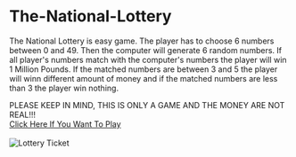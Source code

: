 # The-National-Lottery

The National Lottery is easy game. The player has to choose 6 numbers between 0 and 49. Then the computer will generate 6 random numbers. If all player's numbers match with the computer's numbers the player will win 1 Million Pounds. If the matched numbers are between 3 and 5 the player will winn different amount of money and if the matched numbers are less than 3 the player win nothing.

PLEASE KEEP IN MIND, THIS IS ONLY A GAME AND THE MONEY ARE NOT REAL!!!
<br/>
[Click Here If You Want To Play](https://replit.com/@HristianBalevsk/The-National-Lottery?v=1)
<br>
<br>
![Lottery Ticket](https://user-images.githubusercontent.com/114162692/204119479-a0fe5faa-5c55-46e1-b3e0-9a0afba92799.png)
